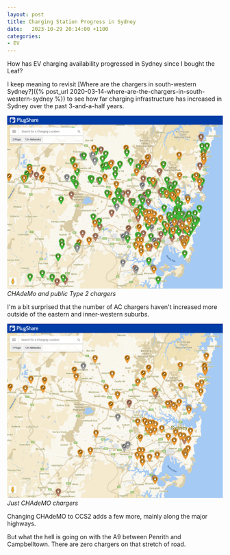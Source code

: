 ```yaml
---
layout: post
title: Charging Station Progress in Sydney
date:   2023-10-29 20:14:00 +1100
categories:
- EV
---
```


How has EV charging availability progressed in Sydney since I bought the Leaf?

I keep meaning to revisit [Where are the chargers in south-western Sydney?]({% post_url 2020-03-14-where-are-the-chargers-in-south-western-sydney %}) to see how far charging infrastructure has increased in Sydney over the past 3-and-a-half years.

![CHAdeMO and AC chargers in Sydney](/assets/images/2023-10-29-plugshare-chademo-type2.png) *CHAdeMo and public Type 2 chargers*

I'm a bit surprised that the number of AC chargers haven't increased more outside of the eastern and inner-western suburbs.

![CHAdeMO only](/assets/images/2023-10-29-plugshare-chademo-only.png) *Just CHAdeMO chargers*

Changing CHAdeMO to CCS2 adds a few more, mainly along the major highways.

But what the hell is going on with the A9 between Penrith and Campbelltown. There are zero chargers on that stretch of road. 